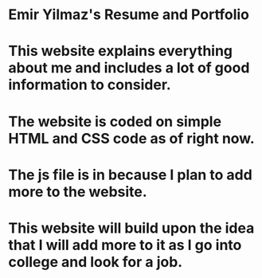 # Emir Yilmaz's Resume and Portfolio
# This website explains everything about me and includes a lot of good information to consider.
# The website is coded on simple HTML and CSS code as of right now.
# The js file is in because I plan to add more to the website.
# This website will build upon the idea that I will add more to it as I go into college and look for a job. 
